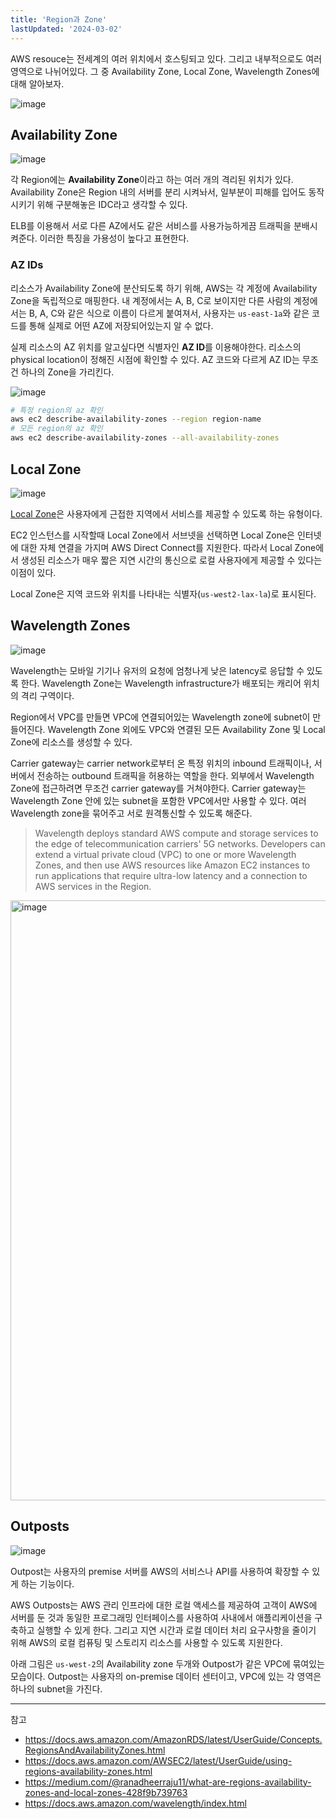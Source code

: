 ```yaml
---
title: 'Region과 Zone'
lastUpdated: '2024-03-02'
---
```


AWS resouce는 전세계의 여러 위치에서 호스팅되고 있다. 그리고 내부적으로도 여러 영역으로 나뉘어있다. 그 중 Availability Zone, Local Zone, Wavelength Zones에 대해 알아보자.

![image](https://github.com/rlaisqls/rlaisqls/assets/81006587/ad0d86d7-b794-47bd-9cb8-fac0c50abe0f)

## Availability Zone

![image](https://github.com/rlaisqls/rlaisqls/assets/81006587/f7d32e0e-3b29-44d1-b7b0-5a88825de4c5)

각 Region에는 **Availability Zone**이라고 하는 여러 개의 격리된 위치가 있다. Availability Zone은 Region 내의 서버를 분리 시켜놔서, 일부분이 피해를 입어도 동작시키기 위해 구분해놓은 IDC라고 생각할 수 있다.

ELB를 이용해서 서로 다른 AZ에서도 같은 서비스를 사용가능하게끔 트래픽을 분배시켜준다. 이러한 특징을 가용성이 높다고 표현한다.

### AZ IDs

리소스가 Availability Zone에 분산되도록 하기 위해, AWS는 각 계정에 Availability Zone을 독립적으로 매핑한다. 내 계정에서는 A, B, C로 보이지만 다른 사람의 계정에서는 B, A, C와 같은 식으로 이름이 다르게 붙여져서, 사용자는 `us-east-1a`와 같은 코드를 통해 실제로 어떤 AZ에 저장되어있는지 알 수 없다.

실제 리소스의 AZ 위치를 알고싶다면 식별자인 **AZ ID**를 이용해야한다. 리소스의 physical location이 정해진 시점에 확인할 수 있다. AZ 코드와 다르게 AZ ID는 무조건 하나의 Zone을 가리킨다.

![image](https://github.com/rlaisqls/rlaisqls/assets/81006587/71a69e38-dd99-4dd2-a675-9ac936a6fbed)

```bash
# 특정 region의 az 확인
aws ec2 describe-availability-zones --region region-name
# 모든 region의 az 확인
aws ec2 describe-availability-zones --all-availability-zones
```

## Local Zone

![image](https://github.com/rlaisqls/rlaisqls/assets/81006587/e6e3f52e-33ae-4e10-a961-ce952a431421)

[Local Zone](https://aws.amazon.com/ko/about-aws/global-infrastructure/localzones/features/#:~:text=AWS%20Local%20Zones%EB%8A%94%20%EC%BB%B4%ED%93%A8%ED%8C%85,AWS%20%EC%9D%B8%ED%94%84%EB%9D%BC%20%EB%B0%B0%ED%8F%AC%20%EC%9C%A0%ED%98%95%EC%9E%85%EB%8B%88%EB%8B%A4.)은 사용자에게 근접한 지역에서 서비스를 제공할 수 있도록 하는 유형이다.

EC2 인스턴스를 시작할때 Local Zone에서 서브넷을 선택하면 Local Zone은 인터넷에 대한 자체 연결을 가지며 AWS Direct Connect를 지원한다. 따라서 Local Zone에서 생성된 리소스가 매우 짧은 지연 시간의 통신으로 로컬 사용자에게 제공할 수 있다는 이점이 있다.

Local Zone은 지역 코드와 위치를 나타내는 식별자(`us-west2-lax-la`)로 표시된다.

## Wavelength Zones

![image](https://github.com/rlaisqls/rlaisqls/assets/81006587/2718b928-dc35-4b42-8a2a-f1d912d7e2f0)

Wavelength는 모바일 기기나 유저의 요청에 엄청나게 낮은 latency로 응답할 수 있도록 한다. Wavelength Zone는 Wavelength infrastructure가 배포되는 캐리어 위치의 격리 구역이다. 

Region에서 VPC를 만들면 VPC에 연결되어있는 Wavelength zone에 subnet이 만들어진다. Wavelength Zone 외에도 VPC와 연결된 모든 Availability Zone 및 Local Zone에 리소스를 생성할 수 있다.

Carrier gateway는 carrier network로부터 온 특정 위치의 inbound 트래픽이나, 서버에서 전송하는 outbound 트래픽을 허용하는 역할을 한다. 외부에서 Wavelength Zone에 접근하려면 무조건 carrier gateway를 거쳐야한다. Carrier gateway는 Wavelength Zone 안에 있는 subnet을 포함한 VPC에서만 사용할 수 있다. 여러 Wavelength zone을 묶어주고 서로 원격통신할 수 있도록 해준다.

> Wavelength deploys standard AWS compute and storage services to the edge of telecommunication carriers' 5G networks. Developers can extend a virtual private cloud (VPC) to one or more Wavelength Zones, and then use AWS resources like Amazon EC2 instances to run applications that require ultra-low latency and a connection to AWS services in the Region.

<img width="960" alt="image" src="https://github.com/rlaisqls/rlaisqls/assets/81006587/d3ada84b-19e4-4698-b109-d601f26690d2">

## Outposts

![image](https://github.com/rlaisqls/rlaisqls/assets/81006587/43d365e3-1d1f-4518-b748-64e69b750c61)

Outpost는 사용자의 premise 서버를 AWS의 서비스나 API를 사용하여 확장할 수 있게 하는 기능이다. 

AWS Outposts는 AWS 관리 인프라에 대한 로컬 액세스를 제공하여 고객이 AWS에 서버를 둔 것과 동일한 프로그래밍 인터페이스를 사용하여 사내에서 애플리케이션을 구축하고 실행할 수 있게 한다. 그리고 지연 시간과 로컬 데이터 처리 요구사항을 줄이기 위해 AWS의 로컬 컴퓨팅 및 스토리지 리소스를 사용할 수 있도록 지원한다.

아래 그림은 `us-west-2`의 Availability zone 두개와 Outpost가 같은 VPC에 묶여있는 모습이다. Outpost는 사용자의 on-premise 데이터 센터이고, VPC에 있는 각 영역은 하나의 subnet을 가진다.

---
참고
- https://docs.aws.amazon.com/AmazonRDS/latest/UserGuide/Concepts.RegionsAndAvailabilityZones.html
- https://docs.aws.amazon.com/AWSEC2/latest/UserGuide/using-regions-availability-zones.html
- https://medium.com/@ranadheerraju11/what-are-regions-availability-zones-and-local-zones-428f9b739763
- https://docs.aws.amazon.com/wavelength/index.html